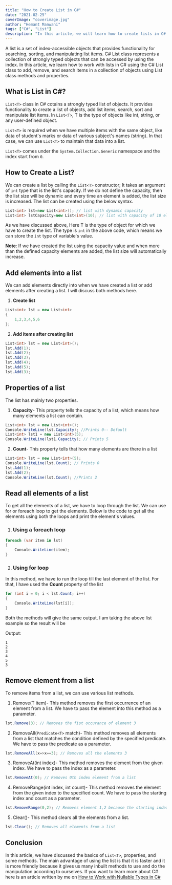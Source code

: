 ```yaml
---
title: "How to Create List in C#"
date: "2021-02-25"
coverImage: "coverimage.jpg"
author: "Hemant Manwani"
tags: ["C#", "List"]
description: "In this article, we will learn how to create lists in C# also how to use the C# list class to add, remove, and search items in a collection of objects."
---
```


A list is a set of index-accessible objects that provides functionality for searching, sorting, and manipulating list items. C# List class represents a collection of strongly typed objects that can be accessed by using the index. In this article, we learn how to work with lists in C# using the C# List class to add, remove, and search items in a collection of objects using List class methods and properties.
 
## What is List in C#?
 
`List<T>` class in C# cotains a strongly typed list of objects. It provides functionality to create a list of objects, add list items, search, sort and manipulate list items. In `List<T>`, T is the type of objects like int, string, or any user-defined object.
 
`List<T>` is required when we have multiple items with the same object, like data of student's marks or data of various subject's names (string). In that case, we can use `List<T>` to maintain that data into a list.
 
`List<T>` comes under the `System.Collection.Generic` namespace and the index start from `0`.
 
## How to Create a List?
 
We can create a list by calling the `List<T>` constructor; It takes an argument of `int` type that is the list's capacity. If we do not define the capacity, then the list size will be dynamic and every time an element is added, the list size is increased. The list can be created using the below syntax.
 
```c#
List<int> lst=new List<int>(); // list with dynamic capacity
List<int> lstCapacity=new List<int>(10); // list with capacity of 10 elements
```
As we have discussed above, Here T is the type of object for which we have to create the list. The type is `int` in the above code, which means we can store the `int` type of variable's value.
 
**Note**: If we have created the list using the capacity value and when more than the defined capacity elements are added, the list size will automatically increase.
 
## Add elements into a list
 
We can add elements directly into when we have created a list or add elements after creating a list. I will discuss both methods here.
 
1. **Create list**

```c#
List<int> lst = new List<int>
{
    1,2,3,4,5,6
};
```

2. **Add items after creating list**

```c#
List<int> lst = new List<int>();
lst.Add(1);
lst.Add(2);
lst.Add(3);
lst.Add(4);
lst.Add(5);
lst.Add(3);
 ```
 
## Properties of a list
 
The list has mainly two properties.
 
1. **Capacity**- This property tells the capacity of a list, which means how many elements a list can contain.

```c#
List<int> lst = new List<int>();
Console.WriteLine(lst.Capacity); //Prints 0-- Default
List<int> lst1 = new List<int>(5);
Console.WriteLine(lst1.Capacity); // Prints 5
```

2. **Count**- This property tells that how many elements are there in a list

```c#
List<int> lst = new List<int>(5);
Console.WriteLine(lst.Count); // Prints 0
lst.Add(1);
lst.Add(2);
Console.WriteLine(lst.Count); //Prints 2
```
 
## Read all elements of a list
 
To get all the elements of a list, we have to loop through the list. We can use for or foreach loop to get the elements. Below is the code to get all the elements using both the loops and print the element's values.
 
1. ### Using a foreach loop

```c#
foreach (var item in lst)
{
    Console.WriteLine(item);
}
```
2. ### Using for loop

In this method, we have to run the loop till the last element of the list. For that, I have used the **Count** property of the list
```c#
for (int i = 0; i < lst.Count; i++)
{
    Console.WriteLine(lst[i]);
}
```

Both the methods will give the same output. I am taking the above list example so the result will be
 
Output:
```
1
2
3
4
5
3
```
## Remove element from a list
 
To remove items from a list, we can use various list methods.
 
1. Remove(T item)- This method removes the first occurrence of an element from a list. We have to pass the element into this method as a parameter.

```c#
lst.Remove(3); // Removes the fist occurance of element 3
```

2. RemoveAll(`Predicate<T>` match)- This method removes all elements from a list that matches the condition defined by the specified predicate. We have to pass the predicate as a parameter.

```c#
lst.RemoveAll(x=>x==3); // Removes all the elements 3
```

3. RemoveAt(int index)- This method removes the element from the given index. We have to pass the index as a parameter.

```c#
lst.RemoveAt(0); // Removes 0th index element from a list
```

4. RemoveRange(int index, int count)- This method removes the element from the given index to the specified count. We have to pass the starting index and count as a parameter.

```c#
lst.RemoveRange(0,2); // Removes element 1,2 because the starting index is 0 and count is 2
```


5. Clear()- This method clears all the elements from a list.


```c#
lst.Clear(); // Removes all elements from a list
```
 
## Conclusion
 
In this article, we have discussed the basics of `List<T>`, properties, and some methods. The main advantage of using the list is that it is faster and it is more friendly because it gives us many inbuilt methods to use and do the manipulation according to ourselves. If you want to learn more about C# here is an article written by me on [How to Work with Nullable Types in C#](https://www.loginradius.com/blog/async/nullable-csharp/)
